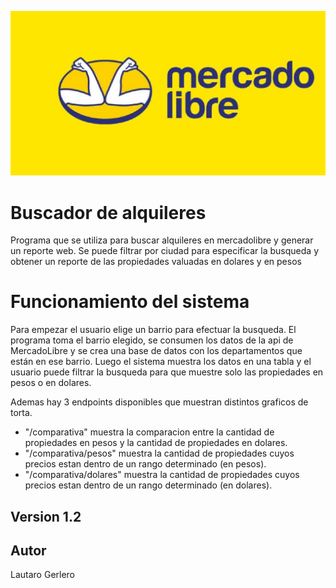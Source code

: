 ![logotipo](MercadoLibre.jpg)

# Buscador de alquileres 

Programa que se utiliza para buscar alquileres en mercadolibre y generar un reporte web. Se puede filtrar por ciudad para especificar la busqueda y obtener un reporte de las propiedades valuadas en dolares y en pesos


# Funcionamiento del sistema

Para empezar el usuario elige un barrio para efectuar la busqueda. El programa toma el barrio elegido, se consumen los datos de la api de MercadoLibre y se crea una base de datos con los departamentos que están en ese barrio. Luego el sistema muestra los datos en una tabla y el usuario puede filtrar la busqueda para que muestre solo las propiedades en pesos o en dolares.

Ademas hay 3 endpoints disponibles que muestran distintos graficos de torta.  
- "/comparativa" muestra la comparacion entre la cantidad de propiedades en pesos y la cantidad de propiedades en dolares.  
- "/comparativa/pesos" muestra la cantidad de propiedades cuyos precios estan dentro de un rango determinado (en pesos).  
- "/comparativa/dolares" muestra la cantidad de propiedades cuyos precios estan dentro de un rango determinado (en dolares).





## Version 1.2

## Autor
Lautaro Gerlero
